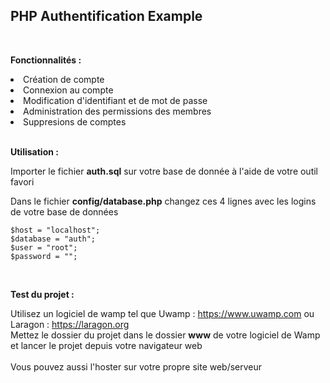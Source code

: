 <h2>PHP Authentification Example</h2>

<br>

__Fonctionnalités :__

<li>Création de compte</li>
<li>Connexion au compte</li>
<li>Modification d'identifiant et de mot de passe</li>
<li>Administration des permissions des membres</li>
<li>Suppresions de comptes</li>

<br>

__Utilisation :__

Importer le fichier __auth.sql__ sur votre base de donnée à l'aide de votre outil favori

Dans le fichier __config/database.php__ changez ces 4 lignes avec les logins de votre base de données

```
$host = "localhost";
$database = "auth";
$user = "root";
$password = "";
```

<br>

__Test du projet :__

Utilisez un logiciel de wamp tel que Uwamp : https://www.uwamp.com ou Laragon : https://laragon.org
<br>
Mettez le dossier du projet dans le dossier __www__ de votre logiciel de Wamp et lancer le projet depuis votre navigateur web
<br><br>
Vous pouvez aussi l'hoster sur votre propre site web/serveur
